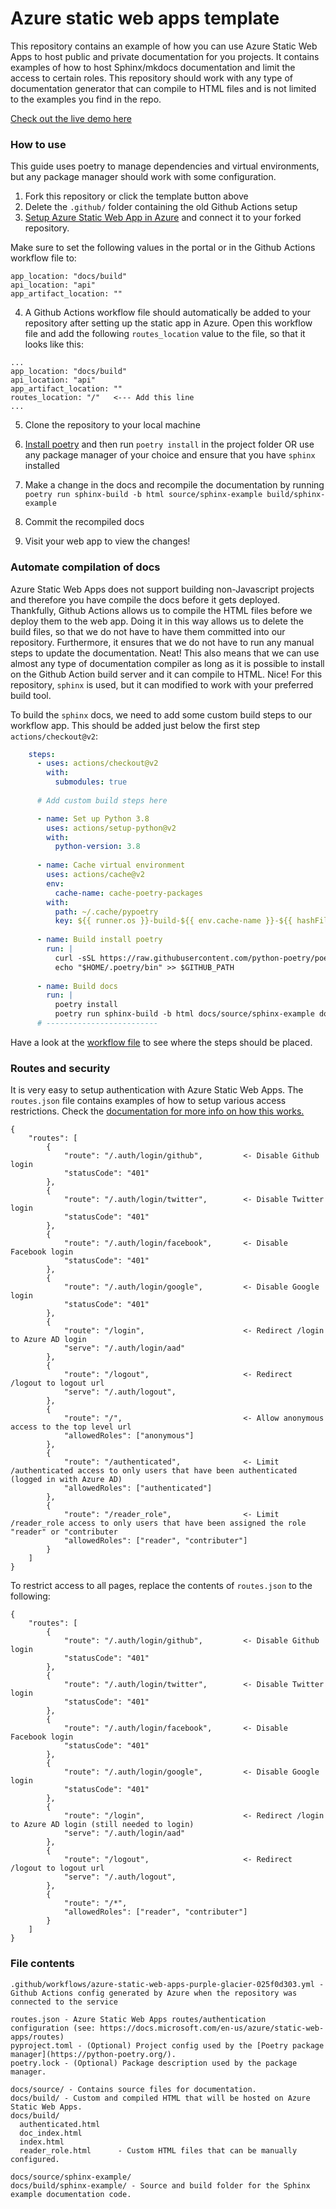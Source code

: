 # Azure static web apps template
This repository contains an example of how you can use Azure Static Web Apps to host public and private documentation for you projects. It contains examples of how to host Sphinx/mkdocs documentation and limit the access to certain roles. This repository should work with any type of documentation generator that can compile to HTML files and is not limited to the examples you find in the repo.

[Check out the live demo here](https://brave-tree-035ee0c03.azurestaticapps.net/)

### How to use
This guide uses poetry to manage dependencies and virtual environments, but any package manager should work with some configuration.

1. Fork this repository or click the template button above
1. Delete the `.github/` folder containing the old Github Actions setup
1. [Setup Azure Static Web App in Azure](https://docs.microsoft.com/en-us/azure/static-web-apps/get-started-portal?tabs=vanilla-javascript) and connect it to your forked repository.

  Make sure to set the following values in the portal or in the Github Actions workflow file to:
  ```
  app_location: "docs/build"
  api_location: "api"
  app_artifact_location: ""
  ```
4. A Github Actions workflow file should automatically be added to your repository after setting up the static app in Azure. Open this workflow file and add the following `routes_location` value to the file, so that it looks like this:
  ```
  ...
  app_location: "docs/build"
  api_location: "api"
  app_artifact_location: ""
  routes_location: "/"   <--- Add this line
  ...
  ```
 5. Clone the repository to your local machine
 5. [Install poetry](https://python-poetry.org/docs/) and then run `poetry install` in the project folder OR use any package manager of your choice and ensure that you have `sphinx` installed

 6. Make a change in the docs and recompile the documentation by running `poetry run sphinx-build -b html source/sphinx-example build/sphinx-example`
 7. Commit the recompiled docs
 8. Visit your web app to view the changes!
 
### Automate compilation of docs
Azure Static Web Apps does not support building non-Javascript projects and therefore you have compile the docs before it gets deployed. Thankfully, Github Actions allows us to compile the HTML files before we deploy them to the web app. Doing it in this way allows us to delete the build files, so that we do not have to have them committed into our repository. Furthermore, it ensures that we do not have to run any manual steps to update the documentation. Neat! This also means that we can use almost any type of documentation compiler as long as it is possible to install on the Github Action build server and it can compile to HTML. Nice! For this repository, `sphinx` is used, but it can modified to work with your preferred build tool.

To build the `sphinx` docs, we need to add some custom build steps to our workflow app. This should be added just below the first step `actions/checkout@v2`:

```yaml
    steps:
      - uses: actions/checkout@v2
        with:
          submodules: true
      
      # Add custom build steps here 

      - name: Set up Python 3.8
        uses: actions/setup-python@v2
        with:
          python-version: 3.8
          
      - name: Cache virtual environment
        uses: actions/cache@v2
        env:
          cache-name: cache-poetry-packages
        with:
          path: ~/.cache/pypoetry
          key: ${{ runner.os }}-build-${{ env.cache-name }}-${{ hashFiles('**/poetry.lock') }}
          
      - name: Build install poetry
        run: |
          curl -sSL https://raw.githubusercontent.com/python-poetry/poetry/master/get-poetry.py | python
          echo "$HOME/.poetry/bin" >> $GITHUB_PATH
          
      - name: Build docs
        run: |
          poetry install
          poetry run sphinx-build -b html docs/source/sphinx-example docs/build/sphinx-example
      # -------------------------
```

Have a look at the [workflow file](https://github.com/equinor/az-static-web-app-docs-template/blob/main/.github/workflows/azure-static-web-apps-brave-tree-035ee0c03.yml) to see where the steps should be placed.

### Routes and security
It is very easy to setup authentication with Azure Static Web Apps. The `routes.json` file contains examples of how to setup various access restrictions. Check the [documentation for more info on how this works.](https://docs.microsoft.com/en-us/azure/static-web-apps/routes)

```
{
    "routes": [
        {
            "route": "/.auth/login/github",         <- Disable Github login
            "statusCode": "401"
        },
        {
            "route": "/.auth/login/twitter",        <- Disable Twitter login
            "statusCode": "401"
        },
        {
            "route": "/.auth/login/facebook",       <- Disable Facebook login
            "statusCode": "401"
        },
        {
            "route": "/.auth/login/google",         <- Disable Google login
            "statusCode": "401"
        },
        {
            "route": "/login",                      <- Redirect /login to Azure AD login 
            "serve": "/.auth/login/aad"
        },
        {
            "route": "/logout",                     <- Redirect /logout to logout url
            "serve": "/.auth/logout",
        },
        {
            "route": "/",                           <- Allow anonymous access to the top level url
            "allowedRoles": ["anonymous"]
        },
        {
            "route": "/authenticated",              <- Limit /authenticated access to only users that have been authenticated (logged in with Azure AD)
            "allowedRoles": ["authenticated"]
        },
        {
            "route": "/reader_role",                <- Limit /reader_role access to only users that have been assigned the role "reader" or "contributer
            "allowedRoles": ["reader", "contributer"]
        }
    ]
}
```

To restrict access to all pages, replace the contents of `routes.json` to the following:

```
{
    "routes": [
        {
            "route": "/.auth/login/github",         <- Disable Github login
            "statusCode": "401"
        },
        {
            "route": "/.auth/login/twitter",        <- Disable Twitter login
            "statusCode": "401"
        },
        {
            "route": "/.auth/login/facebook",       <- Disable Facebook login
            "statusCode": "401"
        },
        {
            "route": "/.auth/login/google",         <- Disable Google login
            "statusCode": "401"
        },
        {
            "route": "/login",                      <- Redirect /login to Azure AD login (still needed to login)
            "serve": "/.auth/login/aad"
        },
        {
            "route": "/logout",                     <- Redirect /logout to logout url
            "serve": "/.auth/logout",
        },
        {
            "route": "/*",
            "allowedRoles": ["reader", "contributer"]
        }
    ]
}
```

### File contents
```
.github/workflows/azure-static-web-apps-purple-glacier-025f0d303.yml - Github Actions config generated by Azure when the repository was connected to the service

routes.json - Azure Static Web Apps routes/authentication configuration (see: https://docs.microsoft.com/en-us/azure/static-web-apps/routes)
pyproject.toml - (Optional) Project config used by the [Poetry package manager](https://python-poetry.org/).
poetry.lock - (Optional) Package description used by the package manager.

docs/source/ - Contains source files for documentation.
docs/build/ - Custom and compiled HTML that will be hosted on Azure Static Web Apps.
docs/build/
  authenticated.html
  doc_index.html
  index.html
  reader_role.html      - Custom HTML files that can be manually configured.
  
docs/source/sphinx-example/
docs/build/sphinx-example/ - Source and build folder for the Sphinx example documentation code.
```
